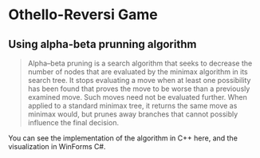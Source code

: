 # Othello-Reversi Game
## Using alpha-beta prunning algorithm
>Alpha–beta pruning is a search algorithm that seeks to decrease the number of nodes that are evaluated by the minimax algorithm in its search tree.  It stops evaluating a move when at least one possibility has been found that proves the move to be worse than a previously examined move. Such moves need not be evaluated further. When applied to a standard minimax tree, it returns the same move as minimax would, but prunes away branches that cannot possibly influence the final decision.

You can see the implementation of the algorithm in C++ here, and the visualization in WinForms C#.

